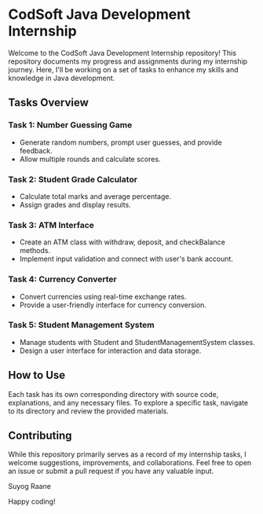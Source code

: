 # CodSoft Java Development Internship

Welcome to the CodSoft Java Development Internship repository! This repository documents my progress and assignments during my internship journey. Here, I'll be working on a set of tasks to enhance my skills and knowledge in Java development.

## Tasks Overview

### Task 1: Number Guessing Game
- Generate random numbers, prompt user guesses, and provide feedback.
- Allow multiple rounds and calculate scores.

### Task 2: Student Grade Calculator
- Calculate total marks and average percentage.
- Assign grades and display results.

### Task 3: ATM Interface
- Create an ATM class with withdraw, deposit, and checkBalance methods.
- Implement input validation and connect with user's bank account.

### Task 4: Currency Converter
- Convert currencies using real-time exchange rates.
- Provide a user-friendly interface for currency conversion.

### Task 5: Student Management System
- Manage students with Student and StudentManagementSystem classes.
- Design a user interface for interaction and data storage.

## How to Use
Each task has its own corresponding directory with source code, explanations, and any necessary files. To explore a specific task, navigate to its directory and review the provided materials.

## Contributing
While this repository primarily serves as a record of my internship tasks, I welcome suggestions, improvements, and collaborations. Feel free to open an issue or submit a pull request if you have any valuable input.

Suyog Raane

Happy coding!
